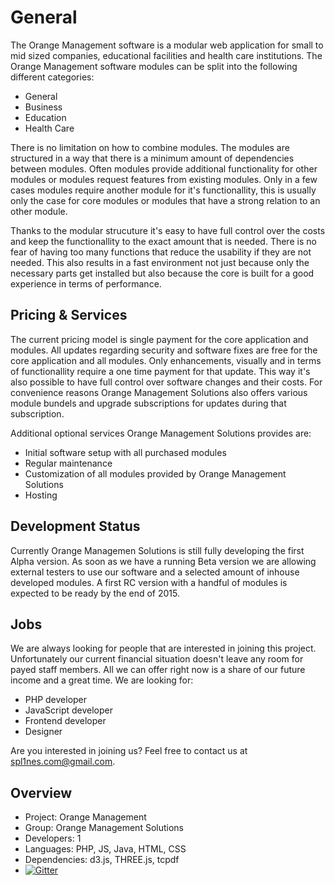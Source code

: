 # General

The Orange Management software is a modular web application for small to mid sized companies, educational facilities and health care institutions. The Orange Management software modules can be split into the following different categories:

* General
* Business
* Education
* Health Care

There is no limitation on how to combine modules. The modules are structured in a way that there is a minimum amount of dependencies between modules. Often modules provide additional functionality for other modules or modules request features from existing modules. Only in a few cases modules require another module for it's functionallity, this is usually only the case for core modules or modules that have a strong relation to an other module.

Thanks to the modular strucuture it's easy to have full control over the costs and keep the functionallity to the exact amount that is needed. There is no fear of having too many functions that reduce the usability if they are not needed. This also results in a fast environment not just because only the necessary parts get installed but also because the core is built for a good experience in terms of performance.

## Pricing & Services

The current pricing model is single payment for the core application and modules. All updates regarding security and software fixes are free for the core application and all modules. Only enhancements, visually and in terms of functionallity require a one time payment for that update. This way it's also possible to have full control over software changes and their costs. For convenience reasons Orange Management Solutions also offers various module bundels and upgrade subscriptions for updates during that subscription.

Additional optional services Orange Management Solutions provides are:

* Initial software setup with all purchased modules
* Regular maintenance
* Customization of all modules provided by Orange Management Solutions
* Hosting

## Development Status

Currently Orange Managemen Solutions is still fully developing the first Alpha version. As soon as we have a running Beta version we are allowing external testers to use our software and a selected amount of inhouse developed modules. A first RC version with a handful of modules is expected to be ready by the end of 2015.

## Jobs

We are always looking for people that are interested in joining this project. Unfortunately our current financial situation doesn't leave any room for payed staff members. All we can offer right now is a share of our future income and a great time. We are looking for:

* PHP developer
* JavaScript developer
* Frontend developer
* Designer

Are you interested in joining us? Feel free to contact us at spl1nes.com@gmail.com.

## Overview

* Project: Orange Management
* Group: Orange Management Solutions
* Developers: 1
* Languages: PHP, JS, Java, HTML, CSS
* Dependencies: d3.js, THREE.js, tcpdf
* [![Gitter](https://badges.gitter.im/Join%20Chat.svg)](https://gitter.im/spl1nes/Orange-Management?utm_source=badge&utm_medium=badge&utm_campaign=pr-badge&utm_content=body_badge)
